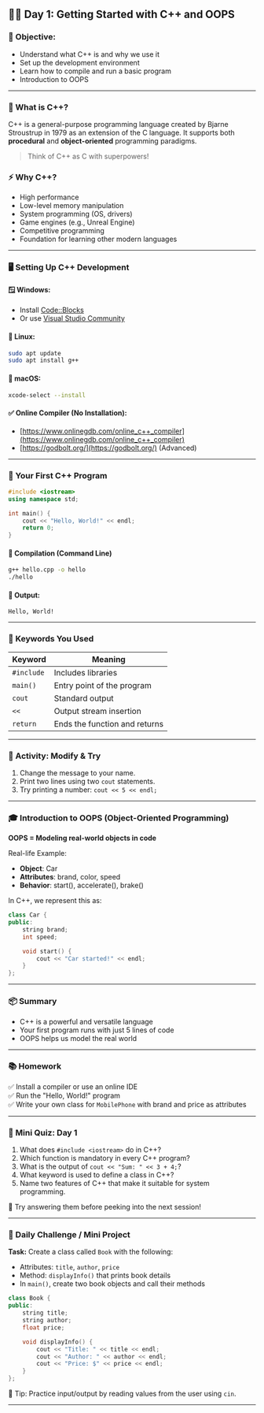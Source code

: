 ## 🧑‍🏫 Day 1: Getting Started with C++ and OOPS

### 🎯 Objective:

- Understand what C++ is and why we use it
- Set up the development environment
- Learn how to compile and run a basic program
- Introduction to OOPS

---

### 🧠 What is C++?

C++ is a general-purpose programming language created by Bjarne Stroustrup in 1979 as an extension of the C language. It supports both **procedural** and **object-oriented** programming paradigms.

> Think of C++ as C with superpowers!

### ⚡ Why C++?

- High performance
- Low-level memory manipulation
- System programming (OS, drivers)
- Game engines (e.g., Unreal Engine)
- Competitive programming
- Foundation for learning other modern languages

---

### 🖥️ Setting Up C++ Development

#### 🪟 Windows:

- Install [Code::Blocks](http://www.codeblocks.org/)
- Or use [Visual Studio Community](https://visualstudio.microsoft.com/)

#### 🐧 Linux:

```bash
sudo apt update
sudo apt install g++
```

#### 🍎 macOS:

```bash
xcode-select --install
```

#### ✅ Online Compiler (No Installation):

- [https://www.onlinegdb.com/online_c++_compiler](https://www.onlinegdb.com/online_c++_compiler)
- [https://godbolt.org/](https://godbolt.org/) (Advanced)

---

### 🚀 Your First C++ Program

```cpp
#include <iostream>
using namespace std;

int main() {
    cout << "Hello, World!" << endl;
    return 0;
}
```

#### 🔧 Compilation (Command Line)

```bash
g++ hello.cpp -o hello
./hello
```

#### 🧪 Output:

```
Hello, World!
```

---

### 🧰 Keywords You Used

| Keyword    | Meaning                       |
| ---------- | ----------------------------- |
| `#include` | Includes libraries            |
| `main()`   | Entry point of the program    |
| `cout`     | Standard output               |
| `<<`       | Output stream insertion       |
| `return`   | Ends the function and returns |

---

### 🧪 Activity: Modify & Try

1. Change the message to your name.
2. Print two lines using two `cout` statements.
3. Try printing a number: `cout << 5 << endl;`

---

### 🎓 Introduction to OOPS (Object-Oriented Programming)

**OOPS = Modeling real-world objects in code**

Real-life Example:

- **Object**: Car
- **Attributes**: brand, color, speed
- **Behavior**: start(), accelerate(), brake()

In C++, we represent this as:

```cpp
class Car {
public:
    string brand;
    int speed;

    void start() {
        cout << "Car started!" << endl;
    }
};
```

---

### 📦 Summary

- C++ is a powerful and versatile language
- Your first program runs with just 5 lines of code
- OOPS helps us model the real world

---

### 📚 Homework

✅ Install a compiler or use an online IDE\
✅ Run the "Hello, World!" program\
✅ Write your own class for `MobilePhone` with brand and price as attributes

---

### 🧠 Mini Quiz: Day 1

1. What does `#include <iostream>` do in C++?
2. Which function is mandatory in every C++ program?
3. What is the output of `cout << "Sum: " << 3 + 4;`?
4. What keyword is used to define a class in C++?
5. Name two features of C++ that make it suitable for system programming.

📝 Try answering them before peeking into the next session!

---

### 🔧 Daily Challenge / Mini Project

**Task:** Create a class called `Book` with the following:

- Attributes: `title`, `author`, `price`
- Method: `displayInfo()` that prints book details
- In `main()`, create two book objects and call their methods

```cpp
class Book {
public:
    string title;
    string author;
    float price;

    void displayInfo() {
        cout << "Title: " << title << endl;
        cout << "Author: " << author << endl;
        cout << "Price: $" << price << endl;
    }
};
```

🚀 Tip: Practice input/output by reading values from the user using `cin`.

---


